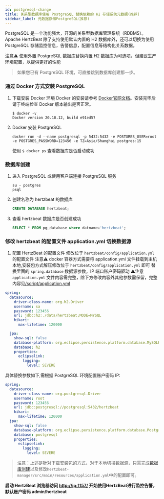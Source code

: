 ```yaml
---
id: postgresql-change
title: 关系型数据库使用 PostgreSQL 替换依赖的 H2 存储系统元数据(推荐)
sidebar_label: 元数据存储PostgreSQL(推荐)
---
```


PostgreSQL 是一个功能强大，开源的关系型数据库管理系统（RDBMS）。Apache HertzBeat 除了支持使用默认内置的 H2 数据库外，还可以切换为使用 PostgreSQL 存储监控信息，告警信息，配置信息等结构化关系数据。

注意⚠️ 使用外置 PostgreSQL 数据库替换内置 H2 数据库为可选项，但建议生产环境配置，以提供更好的性能

> 如果您已有 PostgreSQL 环境，可直接跳到数据库创建那一步。

### 通过 Docker 方式安装 PostgreSQL

1. 下载安装 Docker 环境
   Docker 的安装请参考 [Docker官网文档](https://docs.docker.com/get-docker/)。安装完毕后请于终端检查 Docker 版本输出是否正常。

   ```shell
   $ docker -v
   Docker version 20.10.12, build e91ed57
   ```

2. Docker 安装 PostgreSQL

   ```shell
   docker run -d --name postgresql -p 5432:5432 -e POSTGRES_USER=root -e POSTGRES_PASSWORD=123456 -e TZ=Asia/Shanghai postgres:15       
   ```

   使用 ```$ docker ps``` 查看数据库是否启动成功

### 数据库创建

1. 进入 PostgreSQL 或使用客户端连接 PostgreSQL 服务

   ```shell
   su - postgres
   psql
   ```

2. 创建名称为 hertzbeat 的数据库

   ```sql
   CREATE DATABASE hertzbeat;
   ```

3. 查看 hertzbeat 数据库是否创建成功

   ```sql
   SELECT * FROM pg_database where datname='hertzbeat';
   ```

### 修改 hertzbeat 的配置文件 application.yml 切换数据源

1. 配置 HertzBeat 的配置文件
   修改位于 `hertzbeat/config/application.yml` 的配置文件
   注意⚠️ docker 容器方式需要将 application.yml 文件挂载到主机本地,安装包方式解压修改位于 `hertzbeat/config/application.yml` 即可
   替换里面的 `spring.database` 数据源参数，IP 端口账户密码驱动
   ⚠️注意 `application.yml` 文件内容需完整，除下方修改内容外其他参数需保留，完整内容见[/script/application.yml](https://github.com/hertzbeat/hertzbeat/raw/master/script/application.yml)

```yaml
spring:
  datasource:
    driver-class-name: org.h2.Driver
    username: sa
    password: 123456
    url: jdbc:h2:./data/hertzbeat;MODE=MYSQL
    hikari:
      max-lifetime: 120000

  jpa:
    show-sql: false
    database-platform: org.eclipse.persistence.platform.database.MySQLPlatform
    database: h2
    properties:
      eclipselink:
        logging:
          level: SEVERE
```

具体替换参数如下,需根据 PostgreSQL 环境配置账户密码 IP:

```yaml
spring:
  datasource:
    driver-class-name: org.postgresql.Driver
    username: root
    password: 123456
    url: jdbc:postgresql://postgresql:5432/hertzbeat
    hikari:
      max-lifetime: 120000
  jpa:
    show-sql: false
    database-platform: org.eclipse.persistence.platform.database.PostgreSQLPlatform
    database: postgresql
    properties:
      eclipselink:
        logging:
          level: SEVERE
```

> 注意：上述是针对下载安装包的方式，对于本地切换数据源，只需完成[数据库创建](./postgresql-change#数据库创建)以及修改`hertzbeat-manager/src/main/resources/application.yml`中的配置即可。

**启动 HertzBeat 浏览器访问 <http://ip:1157/> 开始使用HertzBeat进行监控告警，默认账户密码 admin/hertzbeat**
